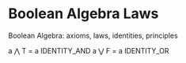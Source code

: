 # Boolean Algebra Laws

Boolean Algebra: axioms, laws, identities, principles

a ⋀ T = a                     IDENTITY_AND
a ⋁ F = a                     IDENTITY_OR
